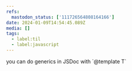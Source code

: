 ```yaml
---
refs:
  mastodon_status: ['111726564808164166']
date: 2024-01-09T14:54:45.089Z
media: []
tags:
  - label:til
  - label:javascript
---
```


<p> you can do generics in  JSDoc with `@template T`</p>
